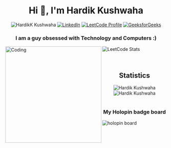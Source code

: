 <h1 align="center">Hi 👋, I'm Hardik Kushwaha</h1>

<div align="center">
  
  <img src="https://komarev.com/ghpvc/?username=Hardik-Kushwaha&label=Profile%20views&color=0e75b6&style=flat" alt="HardikK Kushwaha"> [![LinkedIn](https://img.shields.io/badge/LinkedIn-Hardik_Kushwaha-0077B5?logo=linkedin&style=flat)](https://www.linkedin.com/in/hardik-kushwaha/) 
  [![LeetCode Profile](https://img.shields.io/badge/LeetCode-Hardik_Kushwaha-FFA500?logo=leetcode&style=flat)](https://leetcode.com/hardik_kushwaha/) 
  [![GeeksforGeeks](https://img.shields.io/badge/GeeksforGeeks-Hardik_Kushwaha-0F9D58?logo=geeksforgeeks&style=flat)](https://auth.geeksforgeeks.org/user/hardikkushwaha)
</div>

<h3 align="center">I am a guy obsessed with Technology and Computers :)</h3>

<div>
<img  align="left" alt="Coding" width="300" src="https://i.imgur.com/LCL4NNL.gif">

<!-- <img src="https://leetcode-stats-six.vercel.app/api?username=hardik_kushwaha&show_icons=true&customColor=FFA500" alt="Hardik Kushwaha's LeetCode stats"> -->
   ![LeetCode Stats](https://leetcode.card.workers.dev/hardik_kushwaha?theme=dark&font=baloo&extension=null)
</div>

<br>

<h2 align="center">Statistics</h3>

<div  align="center" >
<!--   <img  src="http://github-readme-streak-stats.herokuapp.com?user=Hardik-Kushwaha&border_radius=100&card_width=200&hide_current_streak=true&hide_longest_streak=true" /> -->
  <img  src="https://github-readme-stats.vercel.app/api?username=Hardik-Kushwaha&show_icons=true&theme=dracula&rank_icon=percentile&include_all_commits=true&card_width=300" alt="Hardik Kushwaha">
  <img  src="https://github-readme-stats.vercel.app/api/top-langs?username=Hardik-Kushwaha&show_icons=true&theme=dracula&layout=donut&locale=en" alt="Hardik Kushwaha">
</div>

<br>
<h3 align=center>My Holopin badge board</h3> 
<img src="https://holopin.me/hardik" alt="holopin board"/>
